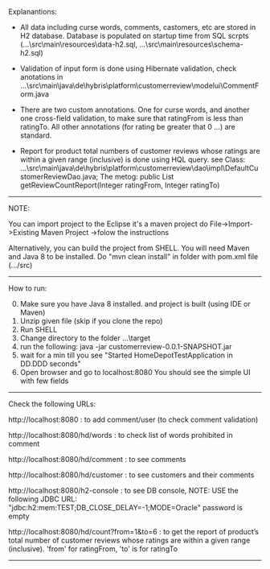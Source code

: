 Explanantions:

- All data including curse words, comments, castomers, etc are stored in H2 database. Database is populated on startup time from SQL scrpts (...\src\main\resources\data-h2.sql, ...\src\main\resources\schema-h2.sql)

- Validation of input form is done using Hibernate validation, check anotations in ...\src\main\java\de\hybris\platform\customerreview\modelui\CommentForm.java

- There are two custom annotations. One for curse words, and another one cross-field validation, to make sure that ratingFrom is less than ratingTo. All other annotations (for rating be greater that 0 ...) are standard.

- Report for product total numbers of customer reviews whose ratings are within a given range (inclusive) is done using HQL query. see Class: ...\src\main\java\de\hybris\platform\customerreview\dao\impl\DefaultCustomerReviewDao.java; The metog: public List<ReviewCountReport> getReviewCountReport(Integer ratingFrom, Integer ratingTo)

------

NOTE:

You can import project to the Eclipse it's a maven project do File->Import->Existing Maven Project ->folow the instructions

Alternatively, you can build the project from SHELL. You will need Maven and Java 8 to be installed. Do "mvn clean install" in folder with  pom.xml file (.../src)

------
How to run:

0. Make sure you have Java 8 installed. and project is built (using IDE or Maven)
1. Unzip given file (skip if you clone the repo)
2. Run SHELL 
3. Change directory to the folder ...\target
4. run the following:
    java -jar customerreview-0.0.1-SNAPSHOT.jar
5. wait for a min till you see "Started HomeDepotTestApplication in DD.DDD seconds"
6. Open browser and go to localhost:8080
    You should see the simple UI with few fields
    
------

Check the following URLs:

http://localhost:8080 : to add comment/user (to check comment validation)

http://localhost:8080/hd/words : to check list of words prohibited in comment

http://localhost:8080/hd/comment : to see comments

http://localhost:8080/hd/customer : to see customers and their comments

http://localhost:8080/h2-console : to see DB console, 
                                NOTE: USE the following JDBC URL: "jdbc:h2:mem:TEST;DB_CLOSE_DELAY=-1;MODE=Oracle"
                                password is empty

http://localhost:8080/hd/count?from=1&to=6 : to get the report of product’s total number of customer reviews whose ratings are within a given range (inclusive). 'from' for ratingFrom, 'to' is for ratingTo

------

